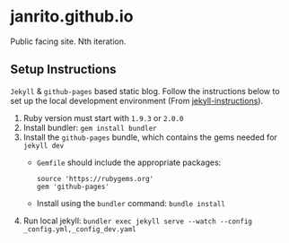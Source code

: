 # janrito.github.io 


Public facing site. Nth iteration.


## Setup Instructions

`Jekyll` & `github-pages` based static blog. Follow the instructions below to set up the local development environment (From [jekyll-instructions][]).

1. Ruby version must start with `1.9.3` or `2.0.0`
2. Install bundler:
    `gem install bundler`
3. Install the `github-pages` bundle, which contains the gems needed for `jekyll dev`
    + `Gemfile` should include the appropriate packages:
        
        ```
        source 'https://rubygems.org'
        gem 'github-pages'
        ```
    + Install using the `bundler` command:
        `bundle install`
4. Run local jekyll:
    `bundler exec jekyll serve --watch --config _config.yml,_config_dev.yaml`

[jekyll-instructions]: https://help.github.com/articles/using-jekyll-with-pages